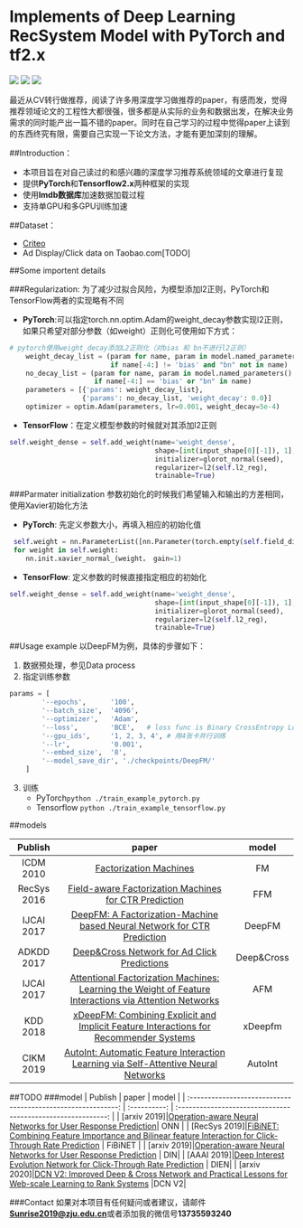 

# Implements of Deep Learning RecSystem Model with PyTorch and tf2.x

<p align="left">
  <img src='https://img.shields.io/badge/python-3.7-blue'>
  <img src='https://img.shields.io/badge/pytorch-1.14-blue'>
  <img src='https://img.shields.io/badge/Tensorflow-2.0-blue'>
</p>  

最近从CV转行做推荐，阅读了许多用深度学习做推荐的paper，有感而发，觉得推荐领域论文的工程性大都很强，很多都是从实际的业务和数据出发，在解决业务需求的同时能产出一篇不错的paper。同时在自己学习的过程中觉得paper上读到的东西终究有限，需要自己实现一下论文方法，才能有更加深刻的理解。


##Introduction：
- 本项目旨在对自己读过的和感兴趣的深度学习推荐系统领域的文章进行复现
- 提供**PyTorch**和**Tensorflow2.x**两种框架的实现
- 使用**lmdb数据库**加速数据加载过程
- 支持单GPU和多GPU训练加速


##Dataset：
- [Criteo](./dataset/Criteo.md)
- Ad Display/Click data on Taobao.com[TODO]

##Some importent details

###Regularization:
为了减少过拟合风险，为模型添加l2正则，PyTorch和TensorFlow两者的实现略有不同

* **PyTorch**:可以指定torch.nn.optim.Adam的weight_decay参数实现l2正则，如果只希望对部分参数（如weight）正则化可使用如下方式：

``` python
# pytorch使用weight_decay添加L2正则化（对bias 和 bn不进行l2正则）
    weight_decay_list = (param for name, param in model.named_parameters()
                         if name[-4:] != 'bias' and "bn" not in name)
    no_decay_list = (param for name, param in model.named_parameters()
                     if name[-4:] == 'bias' or "bn" in name)
    parameters = [{'params': weight_decay_list},
                  {'params': no_decay_list, 'weight_decay': 0.0}]
    optimizer = optim.Adam(parameters, lr=0.001, weight_decay=5e-4)
```

* **TensorFlow**：在定义模型参数的时候就对其添加l2正则

``` python
self.weight_dense = self.add_weight(name='weight_dense',
                                    shape=[int(input_shape[0][-1]), 1],
                                    initializer=glorot_normal(seed),
                                    regularizer=l2(self.l2_reg),
                                    trainable=True)
```

###Parmater initialization
参数初始化的时候我们希望输入和输出的方差相同，使用Xavier初始化方法

* **PyTorch**: 先定义参数大小，再填入相应的初始化值

``` python
 self.weight = nn.ParameterList([nn.Parameter(torch.empty(self.field_dim, 1)) for _ in range(self.cross_num)])
 for weight in self.weight:
 	nn.init.xavier_normal_(weight， gain=1)
```

* **TensorFlow**: 定义参数的时候直接指定相应的初始化

``` python
self.weight_dense = self.add_weight(name='weight_dense',
                                    shape=[int(input_shape[0][-1]), 1],
                                    initializer=glorot_normal(seed),
                                    regularizer=l2(self.l2_reg),
                                    trainable=True)
```

##Usage example
以DeepFM为例，具体的步骤如下：

1. 数据预处理，参见Data process
2. 指定训练参数

``` python
params = [
        '--epochs',      '100', 
        '--batch_size',  '4096',
        '--optimizer',   'Adam',
        '--loss',        'BCE',   # loss func is Binary CrossEntropy Loss
        '--gpu_ids',     '1, 2, 3, 4', # 用4张卡并行训练
        '--lr',          '0.001',
        '--embed_size',  '8',
        '--model_save_dir', './checkpoints/DeepFM/'
    ]
```

3. 训练
	- PyTorch```python ./train_example_pytorch.py```
	- Tensorflow ```python ./train_example_tensorflow.py```


##models

|  Publish | paper |  model |
| :----------------------------------------------------------: | :----------: | :----------------------------------------------------------: |
| ICDM 2010|[Factorization Machines](https://www.csie.ntu.edu.tw/~b97053/paper/Rendle2010FM.pdf) | FM | 
| RecSys 2016|[Field-aware Factorization Machines for CTR Prediction](https://www.csie.ntu.edu.tw/~cjlin/papers/ffm.pdf) | FFM |                                                     
| IJCAI 2017|[DeepFM: A Factorization-Machine based Neural Network for CTR Prediction](http://www.ijcai.org/proceedings/2017/0239.pdf)|DeepFM|
| ADKDD 2017|[Deep&Cross Network for Ad Click Predictions](https://arxiv.org/abs/1708.05123)| Deep&Cross|
| IJCAI 2017|[Attentional Factorization Machines: Learning the Weight of Feature Interactions via Attention Networks](http://www.ijcai.org/proceedings/2017/435)  | AFM |
| KDD 2018|[xDeepFM: Combining Explicit and Implicit Feature Interactions for Recommender Systems](https://arxiv.org/pdf/1803.05170.pdf) | xDeepfm |    
| CIKM 2019|[AutoInt: Automatic Feature Interaction Learning via Self-Attentive Neural Networks](https://arxiv.org/abs/1810.11921)| AutoInt |


##TODO
###model
|  Publish | paper |  model |
| :----------------------------------------------------------: | :----------: | :----------------------------------------------------------: |
| [arxiv 2019]|[Operation-aware Neural Networks for User Response Prediction](https://arxiv.org/pdf/1904.12579.pdf)|  ONN |
| [RecSys 2019]|[FiBiNET: Combining Feature Importance and Bilinear feature Interaction for Click-Through Rate Prediction](https://arxiv.org/pdf/1905.09433.pdf) | FiBiNET |
| [arxiv 2019]|[Operation-aware Neural Networks for User Response Prediction](https://arxiv.org/pdf/1904.12579.pdf) | DIN| 
| [AAAI 2019]|[Deep Interest Evolution Network for Click-Through Rate Prediction](https://arxiv.org/pdf/1809.03672.pdf) | DIEN|
| [arxiv 2020]|[DCN V2: Improved Deep & Cross Network and Practical Lessons for Web-scale Learning to Rank Systems](https://arxiv.org/abs/2008.13535) |DCN V2|





###Contact
如果对本项目有任何疑问或者建议，请邮件**Sunrise2019@zju.edu.cn**或者添加我的微信号**13735593240**



